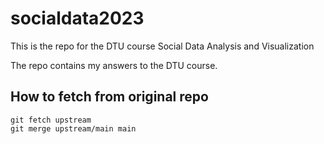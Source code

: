 # socialdata2023
This is the repo for the DTU course Social Data Analysis and Visualization

The repo contains my answers to the DTU course.


## How to fetch from original repo

```
git fetch upstream
git merge upstream/main main
```
